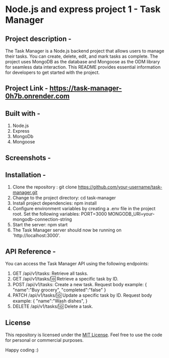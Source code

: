 # Node.js and express project 1 - Task Manager

## Project description - 
The Task Manager is a Node.js backend project that allows users to manage their tasks. You can create, delete, edit, and mark tasks as complete. The project uses MongoDB as the database and Mongoose as the ODM library for seamless data interaction. This README provides essential information for developers to get started with the project.

## Project Link - https://task-manager-0h7b.onrender.com

## Built with - 

1. Node.js
2. Express
3. MongoDb
4. Mongoose

## Screenshots -



## Installation -

1. Clone the repository : git clone https://github.com/your-username/task-manager.git
2. Change to the project directory: cd task-manager
3. Install project dependencies: npm install
4. Configure environment variables by creating a .env file in the project root. Set the following variables:
   PORT=3000
   MONGODB_URI=your-mongodb-connection-string
5. Start the server: npm start
6. The Task Manager server should now be running on 'http://localhost:3000'.

## API Reference - 

You can access the Task Manager API using the following endpoints:

1. GET /api/v1/tasks: Retrieve all tasks.
2. GET /api/v1/tasks/:id: Retrieve a specific task by ID.
3. POST /api/v1/tasks: Create a new task.
   Request body example:
   {
      "name":"Buy grocery",
      "completed":"false"
   }
4. PATCH /api/v1/tasks/:id: Update a specific task by ID.
   Request body example:
   {
      "name":"Wash dishes",
   }
6. DELETE /api/v1/tasks/:id: Delete a task.


## License

This repository is licensed under the [MIT License](https://opensource.org/license/mit/). Feel free to use the code for personal or commercial purposes.

Happy coding :)
